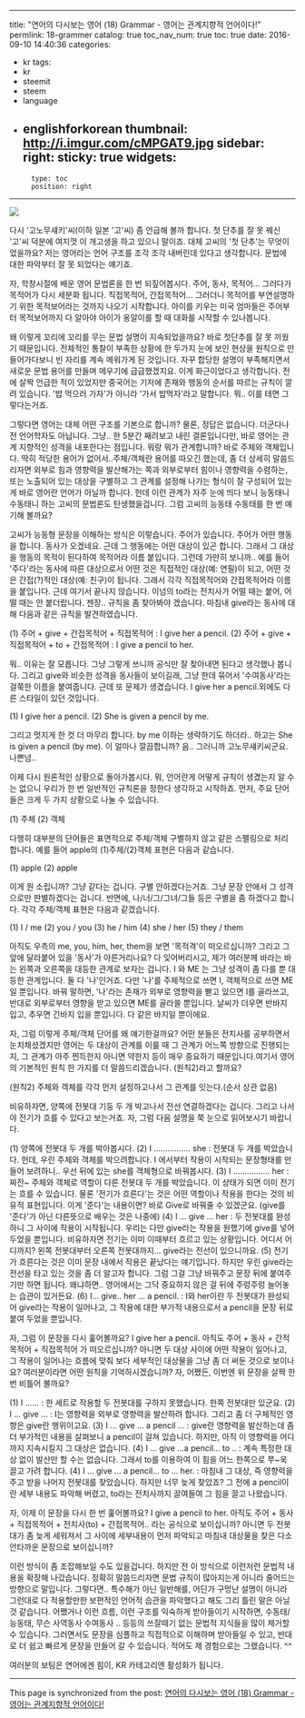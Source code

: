 
---
title: "연어의 다시보는 영어 (18) Grammar - 영어는 관계지향적 언어이다!"
permlink: 18-grammer
catalog: true
toc_nav_num: true
toc: true
date: 2016-09-10 14:40:36
categories:
- kr
tags:
- kr
- steemit
- steem
- language
- englishforkorean
thumbnail: http://i.imgur.com/cMPGAT9.jpg
sidebar:
    right:
        sticky: true
widgets:
    -
        type: toc
        position: right
---


![](http://i.imgur.com/cMPGAT9.jpg)

다시 '고노무섀키'씨(이하 일본 '고'씨) 좀 언급해 볼까 합니다. 첫 단추를 잘 못 꿰신 '고'씨 덕분에 여지껏 이 개고생을 하고 있으니 말이죠. 대체 고씨의 '첫 단추'는 무엇이었을까요? 저는 영어라는 언어 구조를 조각 조각 내버린데 있다고 생각합니다. 문법에 대한 파악부터 잘 못 되었다는 얘기죠.

자, 학창시절에 배운 영어 문법론을 한 번 되짚어봅시다. 주어, 동사, 목적어... 그러다가 목적어가 다시 세분화 됩니다. 직접목적어, 간접목적어... 그러더니 목적어를 부연설명하기 위한 목적보어라는 것까지 나오기 시작합니다. 아이를 키우는 미국 엄마들은 주어부터 목적보어까지 다 알아야 아이가 옹알이를 할 때 대화를 시작할 수 있나봅니다. 

왜 이렇게 꼬리에 꼬리를 무는 문법 설명이 지속되었을까요? 바로 첫단추를 잘 못 끼웠기 때문입니다. 전체적인 통찰이 부족한 상황에 한 두가지 눈에 보인 현상을 원칙으로 만들어가다보니 빈 자리를 계속 메워가게 된 것입니다. 자꾸 합당한 설명이 부족해지면서 새로운 문법 용어를 만들며 메우기에 급급했겠지요. 이게 화근이었다고 생각합니다. 전에 살짝 언급한 적이 있었지만 중국어는 기저에 존재와 행동의 순서를 따르는 규칙이 깔려 있습니다. '밥 먹으러 가자'가 아니라 '가서 밥먹자'라고 말합니다. 뭐.. 이를 테면 그렇다는거죠.

그렇다면 영어는 대체 어떤 구조를 기본으로 합니까? 물론, 정답은 없습니다. 더군다나 전 언어학자도 아닙니다. 그냥.. 한 5분간 째려보고 내린 결론입니다만, 바로 영어는 관계 지향적인 성격을 내포한다는 점입니다. 뭐랑 뭐가 관계합니까? 바로 주체와 객체입니다. 딱히 적당한 용어가 없어서..주체/객체란 용어를 따오긴 했는데, 좀 더 상세히 말씀드리자면 외부로 힘과 영향력을 발산해가는 쪽과 외부로부터 힘이나 영향력을 수렴하는, 또는 노출되어 있는 대상을 구별하고 그 관계를 설정해 나가는 형식이 잘 구성되어 있는게 바로 영어란 언어가 아닐까 합니다. 헌데 이런 관계가 자주 눈에 띄다 보니 능동태니 수동태니 하는 고씨의 문법론도 탄생했을겁니다. 그럼 고씨의 능동태 수동태를 한 번 얘기해 볼까요?

고씨가 능동형 문장을 이해하는 방식은 이렇습니다. 주어가 있습니다. 주어가 어떤 행동을 합니다. 동사가 오겠네요. 근데 그 행동에는 어떤 대상이 있곤 합니다. 그래서 그 대상을 행동의 목적이 된다하여 목적어라 이름 붙입니다. 그런데 가만히 보니까.. 예를 들어 '주다'라는 동사에 따른 대상으로서 어떤 것은 직접적인 대상(예: 연필)이 되고, 어떤 것은 간접(?)적인 대상(예: 친구)이 됩니다. 그래서 각각 직접목적어와 간접목적어라 이름을 붙입니다. 근데 여기서 끝나지 않습니다. 이넘의 to라는 전치사가 어떨 때는 붙어, 어떨 때는 안 붙더랍니다. 젠장.. 규칙을 좀 찾아봐야 겠습니다. 마침내 give라는 동사에 대해 다음과 같은 규칙을 발견하였습니다.

(1) 주어 + give + 간접목적어 + 직접목적어 : I give her a pencil.
(2) 주어 + give + 직접목적어 + to + 간접목적어 : I give a pencil to her.

뭐.. 이유는 잘 모릅니다. 그냥 그렇게 쓰니까 공식만 잘 찾아내면 된다고 생각했나 봅니다. 그리고 give와 비슷한 성격을 동사들이 보이길래, 그냥 한데 묶어서 '수여동사'라는 걸쭉한 이름을 붙여줍니다. 근데 또 문제가 생겼습니다. I give her a pencil.외에도 다른 스타일이 있던 것입니다.

(1) I give her a pencil.
(2) She is given a pencil by me.

그리고 멋지게 한 컷 더 마무리 합니다. by me 이하는 생략하기도 하더라.. 하고는 She is given a pencil (by me). 이 얼마나 깔끔합니까? 음.. 그러니까 고노무섀키씨군요. 나쁜넘..

이제 다시 원론적인 상황으로 돌아가봅시다. 뭐, 언어란게 어떻게 규칙이 생겼는지 알 수는 없으니 우리가 한 번 일반적인 규칙론을 정한다 생각하고 시작하죠. 먼저, 주요 단어들은 크게 두 가지 상황으로 나눌 수 있습니다.

(1) 주체
(2) 객체

다행히 대부분의 단어들은 표면적으로 주체/객체 구별하지 않고 같은 스펠링으로 처리합니다. 예를 들어 apple의 (1)주체/(2)객체 표현은 다음과 같습니다. 

(1) apple
(2) apple

이게 뭔 소립니까? 그냥 같다는 겁니다. 구별 안하겠다는거죠. 그냥 문장 안에서 그 성격으로만 판별하겠다는 겁니다. 반면에, 나/너/그/그녀/그들 등은 구별을 좀 하겠다고 합니다. 각각 주체/객체 표현은 다음과 같겠습니다.

(1) I / me
(2) you / you
(3) he / him
(4) she / her
(5) they / them

아직도 우측의 me, you, him, her, them을 보면 '목적격'이 떠오르십니까? 그리고 그 앞에 달라붙어 있을 '동사'가 아른거리나요? 다 잊어버리시고, 제가 여러분께 바라는 바는 왼쪽과 오른쪽을 대등한 관계로 보자는 겁니다. I 와 ME 는 그냥 성격이 좀 다를 뿐 대등한 관계입니다. 둘 다 '나'인거죠. 다만 '나'를 주체적으로 쓰면 I, 객체적으로 쓰면 ME일 뿐입니다. 바꿔 말하면, '나'라는 존재가 외부로 영향력을 뻗고 있으면 I를 골라쓰고, 반대로 외부로부터 영향을 받고 있으면 ME를 골라쓸 뿐입니다. 날씨가 더우면 반바지 입고, 추우면 긴바지 입을 뿐입니다. 다 같은 바지일 뿐이에요.

자, 그럼 이렇게 주체/객체 단어를 왜 얘기한걸까요? 어떤 분들은 전치사를 공부하면서 눈치채셨겠지만 영어는 두 대상이 관계를 이룰 때 그 관계가 어느쪽 방향으로 진행되는지, 그 관계가 아주 찐득한지 아니면 약한지 등이 매우 중요하기 때문입니다.여기서 영어의 기본적인 원칙 한 가지를 더 말씀드리겠습니다. (원칙2)라고 할까요?

(원칙2) 주체와 객체를 각각 먼저 설정하고나서 그 관계를 잇는다.(순서 상관 없음)

비유하자면, 양쪽에 전봇대 기둥 두 개 박고나서 전선 연결하겠다는 겁니다. 그리고 나서야 전기가 흐를 수 있다고 보는거죠. 자, 그럼 다음 설명을 쭉 눈으로 읽어보시기 바랍니다.

(1) 양쪽에 전봇대 두 개를 박아봅시다.
(2) I ................ she : 전봇대 두 개를 박았습니다. 헌데, 우린 주체와 객체를 박으려합니다. I 에서부터 작용이 시작되는 문장형태를 만들어 보려하니.. 우선 뒤에 있는 she를 객체형으로 바꿔봅시다.
(3) I ................ her : 짜잔~ 주체와 객체로 역할이 다른 전봇대 두 개를 박았습니다. 이 상태가 되면 이미 전기는 흐를 수 있습니다. 물론 '전기가 흐른다'는 것은 어떤 역할이나 작용을 한다는 것의 비유적 표현입니다. 이게 '준다'는 내용이면? 바로 Give로 바꿔줄 수 있겠군요. (give를 '준다'가 아닌 다른뜻으로 배우는 것은 나중에)
(4) I ... give ... her : 두 전봇대를 완성하니 그 사이에 작용이 시작됩니다. 우리는 다만 give라는 작용을 원했기에 give를 넣어두었을 뿐입니다. 비유하자면 전기는 이미 이때부터 흐르고 있는 상황입니다. 어디서 어디까지? 왼쪽 전봇대부터 오른쪽 전봇대까지... give라는 전선이 있으니까요.
(5) 전기가 흐른다는 것은 이미 문장 내에서 작용은 끝났다는 얘기입니다. 하지만 우린 give라는 전선을 타고 있는 것을 좀 더 알고자 합니다. 그럼 그걸 그냥 바꿔주고 문장 뒤에 붙여주기만 하면 됩니다. 왜냐하면.. 영어에서는 그닥 중요하지 않은 걸 뒤에 주렁주렁 늘어놓는 습관이 있거든요. 
(6) I... give.. her ... a pencil. : I와 her이란 두 전봇대가 완성되어 give라는 작용이 일어나고, 그 작용에 대한 부가적 내용으로서 a pencil을 문장 뒤로 붙여 두었을 뿐입니다.

자, 그럼 이 문장을 다시 훑어볼까요?
I give her a  pencil.
아직도 주어 + 동사 + 간적목적어 + 직접목적어 가 떠오르십니까? 아니면 두 대상 사이에 어떤 작용이 일어나고, 그 작용이 일어나는 흐름에 맞춰 보다 세부적인 대상물을 그냥 좀 더 써둔 것으로 보이나요? 여러분이라면 어떤 원칙을 기억하시겠습니까? 자, 어쨌든, 이번엔 위 문장을 살짝 한 번 비틀어 볼까요?

(1) I ...... : 한 세트로 작용할 두 전봇대를 구하지 못했습니다. 한쪽 전봇대만 있군요. 
(2) I ... give ... : I는 영향력을 외부로 영향력을 발산하려 합니다. 그리고 좀 더 구체적인 영향은 give란 행위이고요.
(3) I ... give ... a pencil ... : give란 영향력을 발산하는데 좀 더 부가적인 내용을 살펴보니 a pencil이 걸쳐 있습니다. 하지만, 아직 이 영향력을 어디까지 지속시킬지 그 대상은 없습니다.
(4) I ... give ...a pencil... to .. : 계속 특정한 대상 없이 발산만 할 수는 없습니다. 그래서 to를 이용하여 이 힘을 어느 한쪽으로 쭈~욱 끌고 가려 합니다.
(4) I ... give ... a pencil... to ... her. : 마침내 그 대상, 즉 영향력을 주고 받을 나머지 전봇대를 찾았습니다. 하지만 너무 늦게 찾았죠? 그 전에 a pencil이란 세부 내용도 파악해 버렸고, to라는 전치사까지 끌여들여 그 힘을 끌고 나왔습니다.

자, 이제 이 문장을 다시 한 번 훑어볼까요?
I give a pencil to her.
아직도 주어 + 동사 + 직접목적어 + 전치사(to) + 간접목적어.. 라는 공식으로 보이십니까? 아니면 두 전봇대가 좀 늦게 세워져서 그 사이에 세부내용이 먼저 파악되고 마침내 대상물을 찾은 다소 안타까운 문장으로 보이십니까?

이런 방식이 좀 조잡해보일 수도 있을겁니다. 하지만 전 이 방식으로 이런저런 문법적 내용을 확장해 나갔습니다. 정확히 말씀드리자면 문법 규칙이 많아지는게 아니라 줄어드는 방향으로 말입니다. 그렇다면.. 특수해가 아닌 일반해를, 어딘가 구멍난 설명이 아니라 그런대로 다 적용할만한 보편적인 언어적 습관을 파악했다고 해도 그리 틀린 말은 아닐 것 같습니다. 어쨌거나 이런 흐름, 이런 구조를 익숙하게 받아들이기 시작하면, 수동태/능동태, 무슨 사역동사 수여동사 .. 등등의 쓰잘떼기 없는 문법적 지식들을 많이 제거할 수 있습니다. 그러면서도 문장을 심플하고 직접적으로 이해하며 받아들일 수 있고, 반대로 더 쉽고 빠르게 문장을 만들어 갈 수 있습니다. 적어도 제 경험으로는 그랬습니다. ^^

여러분의 보팅은 연어에겐 힘이, KR 카테고리엔 활성화가 됩니다.

- - -

This page is synchronized from the post: [연어의 다시보는 영어 (18) Grammar - 영어는 관계지향적 언어이다!](https://steemit.com/@jack8831/18-grammer)
